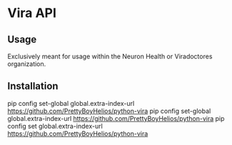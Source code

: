 # Vira API

## Usage
Exclusively meant for usage within the Neuron Health or Viradoctores organization.

## Installation
pip config set-global global.extra-index-url https://github.com/PrettyBoyHelios/python-vira
pip config set-global global.extra-index-url https://github.com/PrettyBoyHelios/python-vira
pip config set global.extra-index-url https://github.com/PrettyBoyHelios/python-vira

